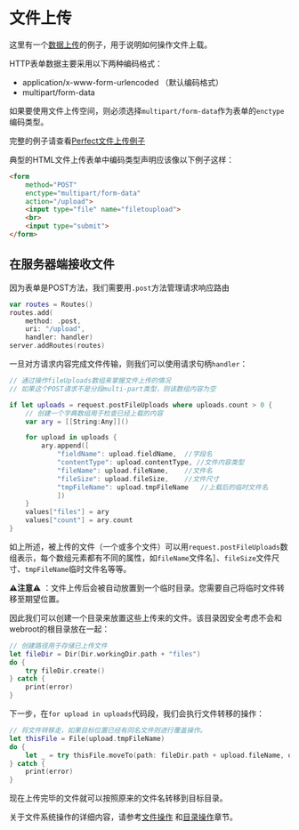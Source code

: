 # 文件上传

这里有一个[数据上传](formData.md)的例子，用于说明如何操作文件上载。

HTTP表单数据主要采用以下两种编码格式：

* application/x-www-form-urlencoded （默认编码格式）
* multipart/form-data

如果要使用文件上传空间，则必须选择`multipart/form-data`作为表单的`enctype`编码类型。

完整的例子请查看[Perfect文件上传例子](https://github.com/iamjono/perfect-file-uploads)

典型的HTML文件上传表单中编码类型声明应该像以下例子这样：

``` html
<form
    method="POST"
    enctype="multipart/form-data"
    action="/upload">
    <input type="file" name="filetoupload">
    <br>
    <input type="submit">
</form>
```

## 在服务器端接收文件

因为表单是POST方法，我们需要用`.post`方法管理请求响应路由

``` swift
var routes = Routes()
routes.add(
    method: .post,
    uri: "/upload",
    handler: handler)
server.addRoutes(routes)
```

一旦对方请求内容完成文件传输，则我们可以使用请求句柄`handler`：

``` swift
// 通过操作fileUploads数组来掌握文件上传的情况
// 如果这个POST请求不是分段multi-part类型，则该数组内容为空

if let uploads = request.postFileUploads where uploads.count > 0 {
    // 创建一个字典数组用于检查已经上载的内容
    var ary = [[String:Any]]()

    for upload in uploads {
        ary.append([
            "fieldName": upload.fieldName,	//字段名
            "contentType": upload.contentType, //文件内容类型
            "fileName": upload.fileName,	//文件名
            "fileSize": upload.fileSize,	//文件尺寸
            "tmpFileName": upload.tmpFileName	//上载后的临时文件名
            ])
    }
    values["files"] = ary
    values["count"] = ary.count
}
```

如上所述，被上传的文件（一个或多个文件）可以用`request.postFileUploads`数组表示，每个数组元素都有不同的属性，如`fileName`文件名］、`fileSize`文件尺寸、`tmpFileName`临时文件名等等。

**⚠️注意⚠️** ：文件上传后会被自动放置到一个临时目录。您需要自己将临时文件转移至期望位置。

因此我们可以创建一个目录来放置这些上传来的文件。该目录因安全考虑不会和webroot的根目录放在一起：

``` swift
// 创建路径用于存储已上传文件
let fileDir = Dir(Dir.workingDir.path + "files")
do {
    try fileDir.create()
} catch {
    print(error)
}
```

下一步，在`for upload in uploads`代码段，我们会执行文件转移的操作：

``` swift
// 将文件转移走，如果目标位置已经有同名文件则进行覆盖操作。
let thisFile = File(upload.tmpFileName)
do {
    let _ = try thisFile.moveTo(path: fileDir.path + upload.fileName, overWrite: true)
} catch {
    print(error)
}
```

现在上传完毕的文件就可以按照原来的文件名转移到目标目录。

关于文件系统操作的详细内容，请参考[文件操作](dir.md) 和[目录操作](file.md)章节。
